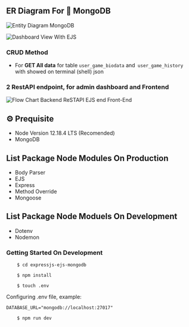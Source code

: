 

## ER Diagram For 🌱 MongoDB

![Entity Diagram MongoDB](https://res.cloudinary.com/dsv9w1ey3/image/upload/v1602518877/github-images/Challange_Ch_6_Entity_Diagram_z7jldc.png)


![Dashboard View With EJS](https://res.cloudinary.com/dsv9w1ey3/image/upload/v1602516872/github-images/dashboard-admin-expressjs-mongodb-ejs_ayox7l.png)

### CRUD Method

- For **GET All data** for table `user_game_biodata` and` user_game_history` with showed on terminal (shell) json

### 2 RestAPI endpoint, for admin dashboard and Frontend

![Flow Chart Backend ReSTAPI EJS end Front-End](https://res.cloudinary.com/dsv9w1ey3/image/upload/v1602142703/github-images/Flow_Chart_Admin_Dashboard_Challenge_Chapter_6_dc01be.png)

## ⚙️ Prequisite

- Node Version 12.18.4 LTS (Recomended)
- MongoDB

## List Package Node Modules On Production

- Body Parser
- EJS
- Express
- Method Override
- Mongoose

## List Package Node Moduels On Development

- Dotenv
- Nodemon

### Getting Started On Development

        $ cd expressjs-ejs-mongodb

        $ npm install

        $ touch .env

Configuring .env file, example:

`DATABASE_URL="mongodb://localhost:27017"`

        $ npm run dev
